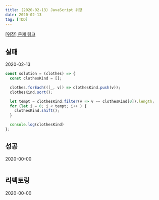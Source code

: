 ```yaml
---
title: (2020-02-13) JavaScript 위장
date: 2020-02-13
tag: [TDD]
---
```


[[위장] 문제 링크](https://programmers.co.kr/learn/courses/30/lessons/42578)

## 실패

2020-02-13

```javascript
const solution = (clothes) => {
  const clothesKind = [];

  clothes.forEach(([_, v]) => clothesKind.push(v));
  clothesKind.sort();

  let tempt = clothesKind.filter(v => v == clothesKind[0]).length;
  for (let i = 0; i < tempt; i++ ) {
    clothesKind.shift();
  }

  console.log(clothesKind)
};
```

## 성공

2020-00-00

```javascript

```

## 리펙토링

2020-00-00

```javascript

```
